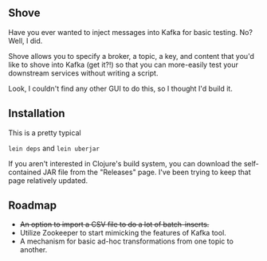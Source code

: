 ## Shove


Have you ever wanted to inject messages into Kafka for basic testing.  No?  Well, I did. 

Shove allows you to specify a broker, a topic, a key, and content that you'd like to shove into Kafka (get it?!) so that you can more-easily test your downstream services without writing a script.  

Look, I couldn't find any other GUI to do this, so I thought I'd build it. 


## Installation

This is a pretty typical 

`lein deps` and `lein uberjar`


If you aren't interested in Clojure's build system, you can download the self-contained JAR file from the "Releases" page. I've been trying to keep that page relatively updated. 


## Roadmap

- ~~An option to import a CSV file to do a lot of batch-inserts.~~
- Utilize Zookeeper to start mimicking the features of Kafka tool. 
- A mechanism for basic ad-hoc transformations from one topic to another. 
